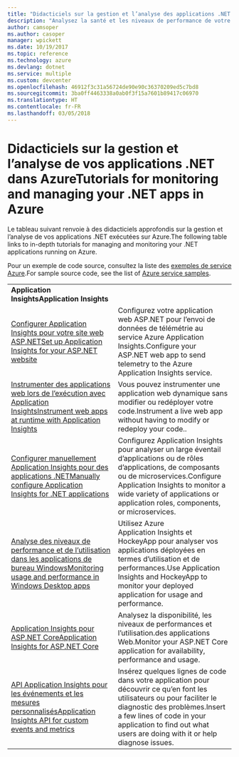 ```yaml
---
title: "Didacticiels sur la gestion et l’analyse des applications .NET dans Azure"
description: "Analysez la santé et les niveaux de performance de votre application .NET en cours d’exécution dans Azure et gérez les données de télémétrie pour enregistrer des informations sur l’utilisation de votre application par d’autres personnes."
author: camsoper
ms.author: casoper
manager: wpickett
ms.date: 10/19/2017
ms.topic: reference
ms.technology: azure
ms.devlang: dotnet
ms.service: multiple
ms.custom: devcenter
ms.openlocfilehash: 46912f3c31a56724de90e90c36370209ed5c7bd8
ms.sourcegitcommit: 3ba0ff4463338a0ab0f3f15a7601b89417c06970
ms.translationtype: HT
ms.contentlocale: fr-FR
ms.lasthandoff: 03/05/2018
---
```

# <a name="tutorials-for-monitoring-and-managing-your-net-apps-in-azure"></a><span data-ttu-id="69ac4-103">Didacticiels sur la gestion et l’analyse de vos applications .NET dans Azure</span><span class="sxs-lookup"><span data-stu-id="69ac4-103">Tutorials for monitoring and managing your .NET apps in Azure</span></span>

<span data-ttu-id="69ac4-104">Le tableau suivant renvoie à des didacticiels approfondis sur la gestion et l’analyse de vos applications .NET exécutées sur Azure.</span><span class="sxs-lookup"><span data-stu-id="69ac4-104">The following table links to in-depth tutorials for managing and monitoring your .NET applications running on Azure.</span></span> 

<span data-ttu-id="69ac4-105">Pour un exemple de code source, consultez la liste des [exemples de service Azure](https://azure.microsoft.com/resources/samples/?platform=dotnet).</span><span class="sxs-lookup"><span data-stu-id="69ac4-105">For sample source code, see the list of [Azure service samples](https://azure.microsoft.com/resources/samples/?platform=dotnet).</span></span>

| | |
|---|---|
| <span data-ttu-id="69ac4-106">**Application Insights**</span><span class="sxs-lookup"><span data-stu-id="69ac4-106">**Application Insights**</span></span> ||
| <span data-ttu-id="69ac4-107">[Configurer Application Insights pour votre site web ASP.NET][1]</span><span class="sxs-lookup"><span data-stu-id="69ac4-107">[Set up Application Insights for your ASP.NET website][1]</span></span> | <span data-ttu-id="69ac4-108">Configurez votre application web ASP.NET pour l’envoi de données de télémétrie au service Azure Application Insights.</span><span class="sxs-lookup"><span data-stu-id="69ac4-108">Configure your ASP.NET web app to send telemetry to the Azure Application Insights service.</span></span> | 
| <span data-ttu-id="69ac4-109">[Instrumenter des applications web lors de l’exécution avec Application Insights][2]</span><span class="sxs-lookup"><span data-stu-id="69ac4-109">[Instrument web apps at runtime with Application Insights][2]</span></span> | <span data-ttu-id="69ac4-110">Vous pouvez instrumenter une application web dynamique sans modifier ou redéployer votre code.</span><span class="sxs-lookup"><span data-stu-id="69ac4-110">Instrument a live web app without having to modify or redeploy your code..</span></span> | 
| <span data-ttu-id="69ac4-111">[Configurer manuellement Application Insights pour des applications .NET][3]</span><span class="sxs-lookup"><span data-stu-id="69ac4-111">[Manually configure Application Insights for .NET applications][3]</span></span> | <span data-ttu-id="69ac4-112">Configurez Application Insights pour analyser un large éventail d’applications ou de rôles d’applications, de composants ou de microservices.</span><span class="sxs-lookup"><span data-stu-id="69ac4-112">Configure Application Insights to monitor a wide variety of applications or application roles, components, or microservices.</span></span> | 
| <span data-ttu-id="69ac4-113">[Analyse des niveaux de performance et de l’utilisation dans les applications de bureau Windows][4]</span><span class="sxs-lookup"><span data-stu-id="69ac4-113">[Monitoring usage and performance in Windows Desktop apps][4]</span></span> | <span data-ttu-id="69ac4-114">Utilisez Azure Application Insights et HockeyApp pour analyser vos applications déployées en termes d’utilisation et de performances.</span><span class="sxs-lookup"><span data-stu-id="69ac4-114">Use Application Insights and HockeyApp to monitor your deployed application for usage and performance.</span></span> | 
| <span data-ttu-id="69ac4-115">[Application Insights pour ASP.NET Core][5]</span><span class="sxs-lookup"><span data-stu-id="69ac4-115">[Application Insights for ASP.NET Core][5]</span></span> | <span data-ttu-id="69ac4-116">Analysez la disponibilité, les niveaux de performances et l’utilisation.des applications Web.</span><span class="sxs-lookup"><span data-stu-id="69ac4-116">Monitor your ASP.NET Core application for availability, performance and usage.</span></span> | 
| <span data-ttu-id="69ac4-117">[API Application Insights pour les événements et les mesures personnalisés][6]</span><span class="sxs-lookup"><span data-stu-id="69ac4-117">[Application Insights API for custom events and metrics][6]</span></span> | <span data-ttu-id="69ac4-118">Insérez quelques lignes de code dans votre application pour découvrir ce qu’en font les utilisateurs ou pour faciliter le diagnostic des problèmes.</span><span class="sxs-lookup"><span data-stu-id="69ac4-118">Insert a few lines of code in your application to find out what users are doing with it or help diagnose issues.</span></span> | 


[1]: /azure/application-insights/app-insights-asp-net
[2]: /azure/application-insights/app-insights-monitor-performance-live-website-now
[3]: /azure/application-insights/app-insights-windows-services
[4]: /azure/application-insights/app-insights-windows-desktop
[5]: /azure/application-insights/app-insights-asp-net-core
[6]: /azure/application-insights/app-insights-api-custom-events-metrics
